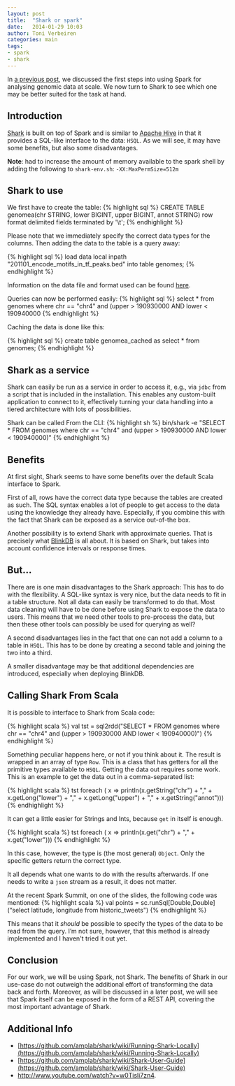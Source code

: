 ```yaml
---
layout: post
title:  "Shark or spark"
date:   2014-01-29 10:03
author: Toni Verbeiren
categories: main
tags:
- spark
- shark
---
```

In [a previous post](/2014/01/spark-for-genomic-data), we discussed the first steps into using Spark for analysing genomic data at scale. We now turn to Shark to see which one may be better suited for the task at hand.

## Introduction
[Shark](https://github.com/amplab/shark/wiki) is built on top of Spark and is similar to [Apache Hive](http://hive.apache.org/) in that it provides a SQL-like interface to the data: `HSQL`. As we will see, it may have some benefits, but also some disadvantages.

**Note**: had to increase the amount of memory available to the spark shell by adding the following to `shark-env.sh`: `-XX:MaxPermSize=512m`

## Shark to use
We first have to create the table:
{% highlight sql %}
CREATE TABLE genomea(chr STRING, lower BIGINT, upper BIGINT, annot STRING)
row format delimited
fields terminated by '\t';
{% endhighlight %}

Please note that we immediately specify the correct data types for the columns. Then adding the data to the table is a query away:

{% highlight sql %}
load data local inpath "201101_encode_motifs_in_tf_peaks.bed"
into table genomes;
{% endhighlight %}

Information on the data file and format used can be found [here](/2014/01/spark-for-genomic-data).

Queries can now be performed easily:
{% highlight sql %}
select * from genomes where chr == "chr4" and (upper &gt; 190930000 AND lower &lt; 190940000
{% endhighlight %}

Caching the data is done like this:

{% highlight sql %}
create table genomea_cached as select * from genomes;
{% endhighlight %}

## Shark as a service
Shark can easily be run as a service in order to access it, e.g., via `jdbc` from a script that is included in the installation. This enables any custom-built application to connect to it, effectively turning your data handling into a tiered architecture with lots of possibilities.

Shark can be called From the CLI:
{% highlight sh %}
bin/shark -e "SELECT * FROM genomes where chr == \"chr4\" and (upper > 190930000 AND lower < 190940000)"
{% endhighlight %}

## Benefits

At first sight, Shark seems to have some benefits over the default Scala interface to Spark.

First of all, rows have the correct data type because the tables are created as such. The SQL syntax enables a lot of people to get access to the data using the knowledge they already have. Especially, if you combine this with the fact that Shark can be exposed as a service out-of-the box.

Another possibility is to extend Shark with approximate queries. That is precisely what [BlinkDB](http://blinkdb.org/) is all about. It is based on Shark, but takes into account confidence intervals or response times.

## But...
There are is one main disadvantages to the Shark approach: This has to do with the flexibility. A SQL-like syntax is very nice, but the data needs to fit in a table structure. Not all data can easily be transformed to do that. Most data cleaning will have to be done before using Shark to expose the data to users. This means that we need other tools to pre-process the data, but then these other tools can possibly be used for querying as well?

A second disadvantages lies in the fact that one can not add a column to a table in
`HSQL`. This has to be done by creating a second table and joining the two into a third.

A smaller disadvantage may be that additional dependencies are introduced, especially when deploying BlinkDB.

## Calling Shark From Scala

It is possible to interface to Shark from Scala code:

{% highlight scala %}
val tst = sql2rdd("SELECT * FROM genomes where chr == \"chr4\" and (upper > 190930000 AND lower < 190940000)")
{% endhighlight %}

Something peculiar happens here, or not if you think about it. The result is wrapped in an array of type `Row`. This is a class that has getters for all the primitive types available to `HSQL`. Getting the data out requires some work. This is an example to get the data out in a comma-separated list:

{% highlight scala %}
tst foreach ( x =&gt; println(x.getString("chr") + "," + x.getLong("lower") + "," + x.getLong("upper") + "," + x.getString("annot")))
{% endhighlight %}

It can get a little easier for Strings and Ints, because `get` in itself is enough.

{% highlight scala %}
tst foreach ( x =&gt; println(x.get("chr") + "," + x.get("lower")))
{% endhighlight %}

In this case, however, the type is (the most general) `Object`. Only the specific getters return the correct type.

It all depends what one wants to do with the results afterwards. If one needs to write a `json` stream as a result, it does not matter.

At the recent Spark Summit, on one of the slides, the following code was mentioned:
{% highlight scala %}
val points = sc.runSql[Double,Double](“select latitude, longitude from historic_tweets")
{% endhighlight %}

This means that it *should* be possible to specify the types of the data to be read from the query. I’m not sure, however, that this method is already implemented and I haven't tried it out yet.

## Conclusion
For our work, we will be using Spark, not Shark. The benefits of Shark in our use-case do not outweigh the additional effort of transforming the data back and forth. Moreover, as will be discussed in a later post, we will see that Spark itself can be exposed in the form of a REST API, covering the most important advantage of Shark.

## Additional Info

* [https://github.com/amplab/shark/wiki/Running-Shark-Locally](https://github.com/amplab/shark/wiki/Running-Shark-Locally)
* [https://github.com/amplab/shark/wiki/Shark-User-Guide](https://github.com/amplab/shark/wiki/Shark-User-Guide)
*   <http://www.youtube.com/watch?v=w0Tisli7zn4>.

 [1]: http://homes.esat.kuleuven.be/~bioiuser/blog/?p=60
 [2]: https://github.com/amplab/shark/wiki
 [3]: http://hive.apache.org/
 [4]: http://blinkdb.org/
